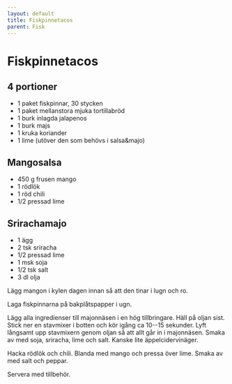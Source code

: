 ```yaml
---
layout: default
title: Fiskpinnetacos
parent: Fisk
---
```

# Fiskpinnetacos

## 4 portioner

-   1 paket fiskpinnar, 30 stycken
-   1 paket mellanstora mjuka tortillabröd
-   1 burk inlagda jalapenos
-   1 burk majs
-   1 kruka koriander
-   1 lime (utöver den som behövs i salsa&majo)

## Mangosalsa

-   450 g frusen mango
-   1 rödlök
-   1 röd chili
-   1/2 pressad lime

## Srirachamajo

-   1 ägg
-   2 tsk sriracha
-   1/2 pressad lime
-   1 msk soja
-   1/2 tsk salt
-   3 dl olja

Lägg mangon i kylen dagen innan så att den tinar i lugn och ro.

Laga fiskpinnarna på bakplåtspapper i ugn.

Lägg alla ingredienser till majonnäsen i en hög tillbringare. Häll på
oljan sist. Stick ner en stavmixer i botten och kör igång ca 10--15
sekunder. Lyft långsamt upp stavmixern genom oljan så att allt går in i
majonnäsen. Smaka av med soja, sriracha, lime och salt. Kanske lite
äppelcidervinäger.

Hacka rödlök och chili. Blanda med mango och pressa över lime. Smaka av
med salt och peppar.

Servera med tillbehör.
